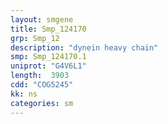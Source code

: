 ```yaml
---
layout: smgene
title: Smp_124170
grp: Smp_12
description: "dynein heavy chain"
smp: Smp_124170.1
uniprot: "G4V6L1"
length:  3903
cdd: "COG5245"
kk: ns
categories: sm
---
```

